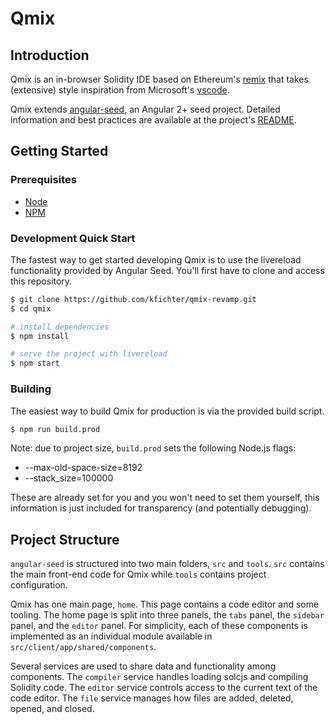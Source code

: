 Qmix
===

## Introduction

Qmix is an in-browser Solidity IDE based on Ethereum's [remix](https://github.com/ethereum/remix) that takes (extensive) style inspiration from Microsoft's [vscode](https://github.com/Microsoft/vscode). 

Qmix extends [angular-seed](https://github.com/mgechev/angular-seed), an Angular 2+ seed project. Detailed information and best practices are available at the project's [README](https://github.com/mgechev/angular-seed/blob/master/README.md). 

## Getting Started

### Prerequisites

- [Node](https://nodejs.org/en/)
- [NPM](https://www.npmjs.com)

### Development Quick Start

The fastest way to get started developing Qmix is to use the livereload functionality provided by Angular Seed. You'll first have to clone and access this repository.

```bash
$ git clone https://github.com/kfichter/qmix-revamp.git
$ cd qmix

# install dependencies
$ npm install

# serve the project with livereload
$ npm start
```

### Building

The easiest way to build Qmix for production is via the provided build script.

```bash
$ npm run build.prod
```

Note: due to project size, `build.prod` sets the following Node.js flags:

- --max-old-space-size=8192
- --stack_size=100000

These are already set for you and you won't need to set them yourself, this information is just included for transparency (and potentially debugging).

## Project Structure

`angular-seed` is structured into two main folders, `src` and `tools`. `src` contains the main front-end code for Qmix while `tools` contains project configuration.

Qmix has one main page, `home`. This page contains a code editor and some tooling. The home page is split into three panels, the `tabs` panel, the `sidebar` panel, and the `editor` panel. For simplicity, each of these components is implemented as an individual module available in `src/client/app/shared/components`. 

Several services are used to share data and functionality among components. The `compiler` service handles loading solcjs and compiling Solidity code. The `editor` service controls access to the current text of the code editor. The `file` service manages how files are added, deleted, opened, and closed.
